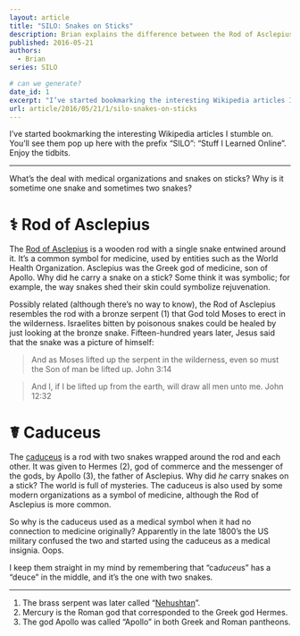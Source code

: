 ```yaml
---
layout: article
title: "SILO: Snakes on Sticks"
description: Brian explains the difference between the Rod of Asclepius and the caduceus
published: 2016-05-21
authors:
  - Brian
series: SILO

# can we generate?
date_id: 1
excerpt: "I’ve started book­mark­ing the in­ter­est­ing Wikipedia ar­ti­cles I stum­ble on. You’ll see them pop up here with the pre­fix “SILO”: “Stuff I Learned On­line”. En­joy the tid­bits."
url: article/2016/05/21/1/silo-snakes-on-sticks
---
```

I’ve started bookmarking the interesting Wikipedia articles I stumble on. You’ll see them pop up here with the prefix “SILO”: “Stuff I Learned Online”. Enjoy the tidbits.

<hr>

What’s the deal with medical organizations and snakes on sticks? Why is it sometime one snake and sometimes two snakes?

# <span class="giga">⚕</span> Rod of Asclepius
The [Rod of Asclepius](https://en.m.wikipedia.org/wiki/Rod_of_Asclepius) is a wooden rod with a single snake entwined around it. It’s a common symbol for medicine, used by entities such as the World Health Organization. Asclepius was the Greek god of medicine, son of Apollo. Why did he carry a snake on a stick? Some think it was symbolic; for example, the way snakes shed their skin could symbolize rejuvenation.

Possibly related (although there’s no way to know), the Rod of Asclepius resembles the rod with a bronze serpent (1) that God told Moses to erect in the wilderness. Israelites bitten by poisonous snakes could be healed by just looking at the bronze snake. Fifteen-hundred years later, Jesus said that the snake was a picture of himself:

> And as Moses lifted up the serpent in the wilderness, even so must the Son of man be lifted up.  John 3:14

> And I, if I be lifted up from the earth, will draw all men unto me. John 12:32

# <span class="giga">☤</span> Caduceus
The [caduceus](https://en.m.wikipedia.org/wiki/Caduceus) 
is a rod with two snakes wrapped around the rod and each other. It was given to Hermes (2), god of commerce and the messenger of the gods, by Apollo (3), the father of Asclepius. Why did *he* carry snakes on a stick? The world is full of mysteries. The caduceus is also used by some modern organizations as a symbol of medicine, although the Rod of Asclepius is more common.

So why is the caduceus used as a medical symbol when it had no connection to medicine originally? Apparently in the late 1800’s the US military confused the two and started using the caduceus as a medical insignia. Oops.

I keep them straight in my mind by remembering that “ca*duce*us” has a “deuce” in the middle, and it’s the one with two snakes.

<hr>  

1. The brass serpent was later called “[Nehushtan](https://www.biblegateway.com/passage/?search=2%20Kings+18:4&amp;version=KJV)”.   
2. Mercury is the Roman god that corresponded to the Greek god Hermes.
3. The god Apollo was called “Apollo” in both Greek and Roman pantheons.